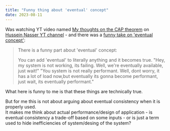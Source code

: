 ```yaml
---
title: "Funny thing about 'eventual' concept"
date: 2023-08-11
---
```

Was watching YT video named [My thoughts on the CAP theorem](https://www.youtube.com/watch?v=KmGy3sU6Xw) on [Hussein Nasser YT channel](https://www.youtube.com/@hnasr) - and there was a [funny take on 'eventual concept'](https://youtu.be/KmGy3sU6Xw8?t=163):

> There is a funny part about 'eventual' concept:
> 
> You can add 'eventual' to literally anything and it becomes true.
> "Hey, my system is not working, its failing. Well, we're eventually available, just wait!"
> "You system is not really performant. Well, dont worry, it has a lot of load now,but eventually its gonna become performant, just wait, its eventually performant."

What here is funny to me is that these things are technically true.

But for me this is not about arguing about eventual consistency when it is properly used. 
<br>It makes me think about actual performance/design of application - is eventual consistency a trade-off based on some inputs - or is just a term used to hide inefficiencies of system/desing of the system?
